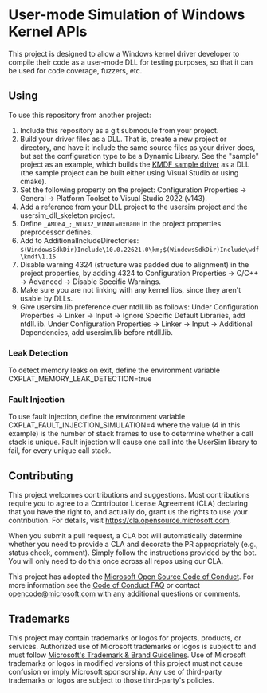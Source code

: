 # User-mode Simulation of Windows Kernel APIs

This project is designed to allow a Windows kernel driver developer to
compile their code as a user-mode DLL for testing purposes, so that it
can be used for code coverage, fuzzers, etc.

## Using

To use this repository from another project:
1. Include this repository as a git submodule from your project.
2. Build your driver files as a DLL.  That is, create a new project or directory, and have it include
   the same source files as your driver does, but set the configuration type to be a Dynamic Library.
   See the "sample" project as an example, which builds the
   [KMDF sample driver](https://learn.microsoft.com/en-us/windows-hardware/drivers/gettingstarted/writing-a-very-small-kmdf--driver)
   as a DLL (the sample project can be built either using Visual Studio or using cmake).
3. Set the following property on the project: Configuration Properties -> General -> Platform Toolset to
   Visual Studio 2022 (v143).
4. Add a reference from your DLL project to the usersim project and the usersim_dll_skeleton project.
5. Define `_AMD64_;_WIN32_WINNT=0x0a00` in the project properties preprocessor defines.
6. Add to AdditionalIncludeDirectories: `$(WindowsSdkDir)Include\10.0.22621.0\km;$(WindowsSdkDir)Include\wdf\kmdf\1.15`
7. Disable warning 4324 (structure was padded due to alignment) in the project properties, by adding 4324 to
   Configuration Properties -> C/C++ -> Advanced -> Disable Specific Warnings.
8. Make sure you are not linking with any kernel libs, since they aren't usable by DLLs.
9. Give usersim.lib preference over ntdll.lib as follows:
   Under Configuration Properties -> Linker -> Input -> Ignore Specific Default Libraries, add ntdll.lib.
   Under Configuration Properties -> Linker -> Input -> Additional Dependencies, add usersim.lib before ntdll.lib.

### Leak Detection

To detect memory leaks on exit, define the environment variable CXPLAT_MEMORY_LEAK_DETECTION=true

### Fault Injection

To use fault injection, define the environment variable CXPLAT_FAULT_INJECTION_SIMULATION=4
where the value (4 in this example) is the number of stack frames to use to determine whether a call stack is unique.
Fault injection will cause one call into the UserSim library to fail, for every unique call stack.

## Contributing

This project welcomes contributions and suggestions.  Most contributions require you to agree to a
Contributor License Agreement (CLA) declaring that you have the right to, and actually do, grant us
the rights to use your contribution. For details, visit https://cla.opensource.microsoft.com.

When you submit a pull request, a CLA bot will automatically determine whether you need to provide
a CLA and decorate the PR appropriately (e.g., status check, comment). Simply follow the instructions
provided by the bot. You will only need to do this once across all repos using our CLA.

This project has adopted the [Microsoft Open Source Code of Conduct](https://opensource.microsoft.com/codeofconduct/).
For more information see the [Code of Conduct FAQ](https://opensource.microsoft.com/codeofconduct/faq/) or
contact [opencode@microsoft.com](mailto:opencode@microsoft.com) with any additional questions or comments.

## Trademarks

This project may contain trademarks or logos for projects, products, or services. Authorized use of Microsoft 
trademarks or logos is subject to and must follow 
[Microsoft's Trademark & Brand Guidelines](https://www.microsoft.com/en-us/legal/intellectualproperty/trademarks/usage/general).
Use of Microsoft trademarks or logos in modified versions of this project must not cause confusion or imply Microsoft sponsorship.
Any use of third-party trademarks or logos are subject to those third-party's policies.
